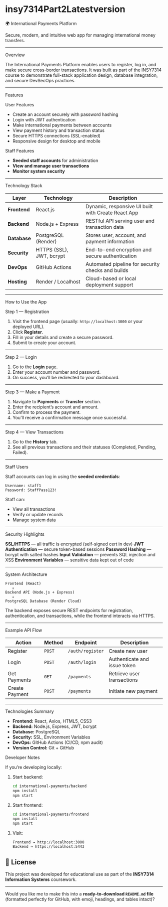 # insy7314Part2Latestversion



 🌍 International Payments Platform

Secure, modern, and intuitive web app for managing international money transfers.

---

 Overview

The International Payments Platform enables users to register, log in, and make secure cross-border transactions.
It was built as part of the INSY7314 course to demonstrate full-stack application design, database integration, and secure DevSecOps practices.

---

 Features

 User Features

* Create an account securely with password hashing
* Login with JWT authentication
* Make international payments between accounts
* View payment history and transaction status
* Secure HTTPS connections (SSL-enabled)
* Responsive design for desktop and mobile

 Staff Features

* **Seeded staff accounts** for administration
* **View and manage user transactions**
* **Monitor system security**

---

 Technology Stack

| Layer        | Technology               | Description                                        |
| ------------ | ------------------------ | -------------------------------------------------- |
| **Frontend** | React.js                 | Dynamic, responsive UI built with Create React App |
| **Backend**  | Node.js + Express        | RESTful API serving user and transaction data      |
| **Database** | PostgreSQL (Render)      | Stores user, account, and payment information      |
| **Security** | HTTPS (SSL), JWT, bcrypt | End-to-end encryption and secure authentication    |
| **DevOps**   | GitHub Actions           | Automated pipeline for security checks and builds  |
| **Hosting**  | Render / Localhost       | Cloud-based or local deployment support            |

---

 How to Use the App

 Step 1 — Registration

1. Visit the frontend page (usually: `http://localhost:3000` or your deployed URL).
2. Click **Register**.
3. Fill in your details and create a secure password.
4. Submit to create your account.

---

 Step 2 — Login

1. Go to the **Login** page.
2. Enter your account number and password.
3. On success, you’ll be redirected to your dashboard.

---

 Step 3 — Make a Payment

1. Navigate to **Payments** or **Transfer** section.
2. Enter the recipient’s account and amount.
3. Confirm to process the payment.
4. You’ll receive a confirmation message once successful.

---

 Step 4 — View Transactions

1. Go to the **History** tab.
2. See all previous transactions and their statuses (Completed, Pending, Failed).

---

 Staff Users

Staff accounts can log in using the **seeded credentials**:

```
Username: staff1
Password: StaffPass123!
```

Staff can:

* View all transactions
* Verify or update records
* Manage system data

---

 Security Highlights

 **SSL/HTTPS** — all traffic is encrypted (self-signed cert in dev)
 **JWT Authentication** — secure token-based sessions
 **Password Hashing** — bcrypt with salted hashes
 **Input Validation** — prevents SQL injection and XSS
 **Environment Variables** — sensitive data kept out of code

---

 System Architecture

```
Frontend (React)
   ↓
Backend API (Node.js + Express)
   ↓
PostgreSQL Database (Render Cloud)
```

The backend exposes secure REST endpoints for registration, authentication, and transactions, while the frontend interacts via HTTPS.

---

 Example API Flow

| Action         | Method | Endpoint         | Description                  |
| -------------- | ------ | ---------------- | ---------------------------- |
| Register       | `POST` | `/auth/register` | Create new user              |
| Login          | `POST` | `/auth/login`    | Authenticate and issue token |
| Get Payments   | `GET`  | `/payments`      | Retrieve user transactions   |
| Create Payment | `POST` | `/payments`      | Initiate new payment         |

---

 Technologies Summary

* **Frontend:** React, Axios, HTML5, CSS3
* **Backend:** Node.js, Express, JWT, bcrypt
* **Database:** PostgreSQL
* **Security:** SSL, Environment Variables
* **DevOps:** GitHub Actions (CI/CD, npm audit)
* **Version Control:** Git + GitHub



 Developer Notes

If you’re developing locally:

1. Start backend:

   ```bash
   cd international-payments/backend
   npm install
   npm start
   ```
2. Start frontend:

   ```bash
   cd international-payments/frontend
   npm install
   npm start
   ```
3. Visit:

   ```
   Frontend → http://localhost:3000
   Backend → https://localhost:5443
   ```



## 📘 License

This project was developed for educational use as part of the **INSY7314 Information Systems** coursework.

---

Would you like me to make this into a **ready-to-download `README.md` file** (formatted perfectly for GitHub, with emoji, headings, and tables intact)?
